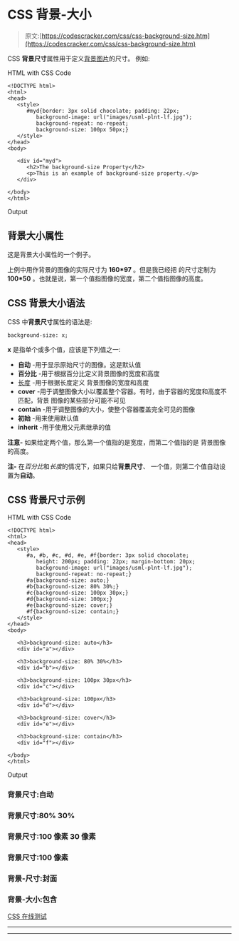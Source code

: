 # CSS 背景-大小

> 原文:[https://codescracker.com/css/css-background-size.htm](https://codescracker.com/css/css-background-size.htm)

CSS **背景尺寸**属性用于定义[背景图片](/css/css-background-image.htm)的尺寸。 例如:

HTML with CSS Code

```
<!DOCTYPE html>
<html>
<head>
   <style>
      #myd{border: 3px solid chocolate; padding: 22px;
         background-image: url("images/usml-plnt-lf.jpg");
         background-repeat: no-repeat;
         background-size: 100px 50px;}
   </style>
</head>
<body>

   <div id="myd">
      <h2>The background-size Property</h2>
      <p>This is an example of background-size property.</p>
   </div>

</body>
</html>
```

Output

## 背景大小属性

这是背景大小属性的一个例子。

上例中用作背景的图像的实际尺寸为 **160*97** 。但是我已经把 的尺寸定制为 **100*50** 。也就是说，第一个值指图像的宽度，第二个值指图像的高度。

## CSS 背景大小语法

CSS 中**背景尺寸**属性的语法是:

```
background-size: x;
```

**x** 是指单个或多个值，应该是下列值之一:

*   **自动** -用于显示原始尺寸的图像。这是默认值
*   **百分比** -用于根据百分比定义背景图像的宽度和高度
*   [长度](/css/css-length-units.htm) -用于根据长度定义 背景图像的宽度和高度
*   **cover** -用于调整图像大小以覆盖整个容器。有时，由于容器的宽度和高度不匹配，背景 图像的某些部分可能不可见
*   **contain** -用于调整图像的大小，使整个容器覆盖完全可见的图像
*   **初始** -用来使用默认值
*   **inherit** -用于使用父元素继承的值

**注意-** 如果给定两个值，那么第一个值指的是宽度，而第二个值指的是 背景图像的高度。

**注-** 在*百分比*和*长度*的情况下，如果只给**背景尺寸**、 一个值，则第二个值自动设置为**自动**。

## CSS 背景尺寸示例

HTML with CSS Code

```
<!DOCTYPE html>
<html>
<head>
   <style>
      #a, #b, #c, #d, #e, #f{border: 3px solid chocolate;
         height: 200px; padding: 22px; margin-bottom: 20px;
         background-image: url("images/usml-plnt-lf.jpg");
         background-repeat: no-repeat;}
      #a{background-size: auto;}
      #b{background-size: 80% 30%;}
      #c{background-size: 100px 30px;}
      #d{background-size: 100px;}
      #e{background-size: cover;}
      #f{background-size: contain;}
   </style>
</head>
<body>

   <h3>background-size: auto</h3>
   <div id="a"></div>

   <h3>background-size: 80% 30%</h3>
   <div id="b"></div>

   <h3>background-size: 100px 30px</h3>
   <div id="c"></div>

   <h3>background-size: 100px</h3>
   <div id="d"></div>

   <h3>background-size: cover</h3>
   <div id="e"></div>

   <h3>background-size: contain</h3>
   <div id="f"></div>

</body>
</html>
```

Output

### 背景尺寸:自动

### 背景尺寸:80% 30%

### 背景尺寸:100 像素 30 像素

### 背景尺寸:100 像素

### 背景-尺寸:封面

### 背景-大小:包含

[CSS 在线测试](/exam/showtest.php?subid=5)

* * *

* * *